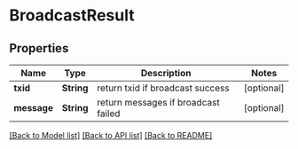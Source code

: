 # BroadcastResult

## Properties
Name | Type | Description | Notes
------------ | ------------- | ------------- | -------------
**txid** | **String** | return txid if broadcast success | [optional] 
**message** | **String** | return messages if broadcast failed | [optional] 

[[Back to Model list]](../README.md#documentation-for-models) [[Back to API list]](../README.md#documentation-for-api-endpoints) [[Back to README]](../README.md)


